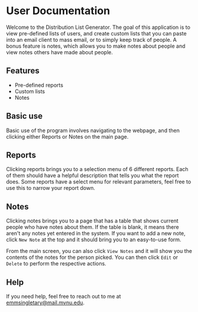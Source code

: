 # User Documentation
Welcome to the Distribution List Generator. The goal of this application is to view pre-defined lists of users, and create custom lists that you can paste into an email client to mass email, or to simply keep track of people. A bonus feature is notes, which allows you to make notes about people and view notes others have made about people.

## Features
* Pre-defined reports
* Custom lists
* Notes

## Basic use
Basic use of the program involves navigating to the webpage, and then clicking either Reports or Notes on the main page.

## Reports
Clicking reports brings you to a selection menu of 6 different reports. Each of them should have a helpful description that tells you what the report does. Some reports have a select menu for relevant parameters, feel free to use this to narrow your report down.

## Notes
Clicking notes brings you to a page that has a table that shows current people who have notes about them. If the table is blank, it means there aren't any notes yet entered in the system. If you want to add a new note, click `New Note` at the top and it should bring you to an easy-to-use form. 

From the main screen, you can also click `View Notes` and it will show you the contents of the notes for the person picked. You can then click `Edit` or `Delete` to perform the respective actions.

## Help
If you need help, feel free to reach out to me at emmsingletary@mail.mvnu.edu.
